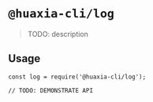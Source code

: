 # `@huaxia-cli/log`

> TODO: description

## Usage

```
const log = require('@huaxia-cli/log');

// TODO: DEMONSTRATE API
```
